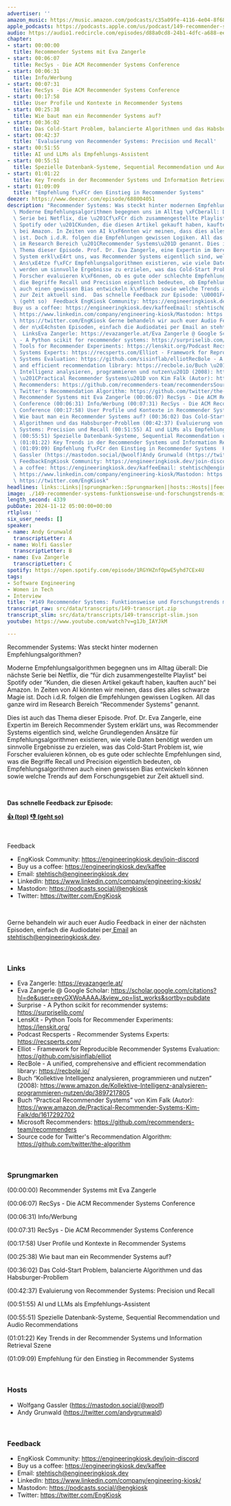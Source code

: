 ```yaml
---
advertiser: ''
amazon_music: https://music.amazon.com/podcasts/c35a09fe-4116-4e04-8f68-77d61b112e46/episodes/70ad898e-dcb0-4c6f-a4c2-878cdd9ba101/engineering-kiosk-149-recommender-systems-funktionsweise-und-forschungstrends-mit-eva-zangerle
apple_podcasts: https://podcasts.apple.com/us/podcast/149-recommender-systems-funktionsweise-und-forschungstrends/id1603082924?i=1000676589295&uo=4
audio: https://audio1.redcircle.com/episodes/d88a0cd8-24b1-4dfc-a688-eee706d3697e/stream.mp3
chapter:
- start: 00:00:00
  title: Recommender Systems mit Eva Zangerle
- start: 00:06:07
  title: RecSys - Die ACM Recommender Systems Conference
- start: 00:06:31
  title: Info/Werbung
- start: 00:07:31
  title: RecSys - Die ACM Recommender Systems Conference
- start: 00:17:58
  title: User Profile und Kontexte in Recommender Systems
- start: 00:25:38
  title: Wie baut man ein Recommender Systems auf?
- start: 00:36:02
  title: Das Cold-Start Problem, balancierte Algorithmen und das Habsburger-Probllem
- start: 00:42:37
  title: 'Evaluierung von Recommender Systems: Precision und Recall'
- start: 00:51:55
  title: AI und LLMs als Empfehlungs-Assistent
- start: 00:55:51
  title: Spezielle Datenbank-Systeme, Sequential Recommendation und Audio Recommendations
- start: 01:01:22
  title: Key Trends in der Recommender Systems und Information Retrieval Szene
- start: 01:09:09
  title: "Empfehlung f\xFCr den Einstieg in Recommender Systems"
deezer: https://www.deezer.com/episode/688004051
description: "Recommender Systems: Was steckt hinter modernen Empfehlungsalgorithmen?\
  \ Moderne Empfehlungsalgorithmen begegnen uns im Alltag \xFCberall: Die n\xE4chste\
  \ Serie bei Netflix, die \u201Cf\xFCr dich zusammengestellte Playlist\u201D bei\
  \ Spotify oder \u201CKunden, die diesen Artikel gekauft haben, kauften auch\u201D\
  \ bei Amazon. In Zeiten von AI k\xF6nnten wir meinen, dass dies alles schwarze Magie\
  \ ist. Doch i.d.R. folgen die Empfehlungen gewissen Logiken. All das ganze wird\
  \ im Research Bereich \u201CRecommender Systems\u201D genannt. Dies ist auch das\
  \ Thema dieser Episode. Prof. Dr. Eva Zangerle, eine Expertin im Bereich Recommender\
  \ System erkl\xE4rt uns, was Recommender Systems eigentlich sind, welche Grundlegenden\
  \ Ans\xE4tze f\xFCr Empfehlungsalgorithmen existieren, wie viele Daten ben\xF6tigt\
  \ werden um sinnvolle Ergebnisse zu erzielen, was das Cold-Start Problem ist, wie\
  \ Forscher evaluieren k\xF6nnen, ob es gute oder schlechte Empfehlungen sind, was\
  \ die Begriffe Recall und Precision eigentlich bedeuten, ob Empfehlungsalgorithmen\
  \ auch einen gewissen Bias entwickeln k\xF6nnen sowie welche Trends auf dem Forschungsgebiet\
  \ zur Zeit aktuell sind.  Das schnelle Feedback zur Episode: \U0001F44D (top)\_\U0001F44E\
  \ (geht so)  Feedback EngKiosk Community: https://engineeringkiosk.dev/join-discord\_\
  Buy us a coffee: https://engineeringkiosk.dev/kaffeeEmail: stehtisch@engineeringkiosk.devLinkedIn:\
  \ https://www.linkedin.com/company/engineering-kiosk/Mastodon: https://podcasts.social/@engkioskTwitter:\
  \ https://twitter.com/EngKiosk Gerne behandeln wir auch euer Audio Feedback in einer\
  \ der n\xE4chsten Episoden, einfach die Audiodatei per Email an stehtisch@engineeringkiosk.dev.\
  \  LinksEva Zangerle: https://evazangerle.at/Eva Zangerle @ Google Scholar: https://scholar.google.com/citations?hl=de&user=eeyGXWoAAAAJ&view_op=list_works&sortby=pubdateSurprise\
  \ - A Python scikit for recommender systems: https://surpriselib.com/LensKit - Python\
  \ Tools for Recommender Experiments: https://lenskit.org/Podcast Recsperts - Recommender\
  \ Systems Experts: https://recsperts.com/Elliot - Framework for Reproducible Recommender\
  \ Systems Evaluation: https://github.com/sisinflab/elliotRecBole - A unified, comprehensive\
  \ and efficient recommendation library: https://recbole.io/Buch \u201CKollektive\
  \ Intelligenz analysieren, programmieren und nutzen\u201D (2008): https://www.amazon.de/Kollektive-Intelligenz-analysieren-programmieren-nutzen/dp/3897217805Buch\
  \ \u201CPractical Recommender Systems\u201D von Kim Falk (Autor): https://www.amazon.de/Practical-Recommender-Systems-Kim-Falk/dp/1617292702Microsoft\
  \ Recommenders: https://github.com/recommenders-team/recommendersSource code for\
  \ Twitter's Recommendation Algorithm: https://github.com/twitter/the-algorithm Sprungmarken(00:00:00)\
  \ Recommender Systems mit Eva Zangerle (00:06:07) RecSys - Die ACM Recommender Systems\
  \ Conference (00:06:31) Info/Werbung (00:07:31) RecSys - Die ACM Recommender Systems\
  \ Conference (00:17:58) User Profile und Kontexte in Recommender Systems (00:25:38)\
  \ Wie baut man ein Recommender Systems auf? (00:36:02) Das Cold-Start Problem, balancierte\
  \ Algorithmen und das Habsburger-Probllem (00:42:37) Evaluierung von Recommender\
  \ Systems: Precision und Recall (00:51:55) AI und LLMs als Empfehlungs-Assistent\
  \ (00:55:51) Spezielle Datenbank-Systeme, Sequential Recommendation und Audio Recommendations\
  \ (01:01:22) Key Trends in der Recommender Systems und Information Retrieval Szene\
  \ (01:09:09) Empfehlung f\xFCr den Einstieg in Recommender Systems  HostsWolfgang\
  \ Gassler (https://mastodon.social/@woolf)Andy Grunwald (https://twitter.com/andygrunwald)\
  \ FeedbackEngKiosk Community: https://engineeringkiosk.dev/join-discord\_Buy us\
  \ a coffee: https://engineeringkiosk.dev/kaffeeEmail: stehtisch@engineeringkiosk.devLinkedIn:\
  \ https://www.linkedin.com/company/engineering-kiosk/Mastodon: https://podcasts.social/@engkioskTwitter:\
  \ https://twitter.com/EngKiosk"
headlines: links::Links||sprungmarken::Sprungmarken||hosts::Hosts||feedback::Feedback
image: ./149-recommender-systems-funktionsweise-und-forschungstrends-mit-eva-zangerle.jpg
length_second: 4339
pubDate: 2024-11-12 05:00:00+00:00
rtlplus: ''
six_user_needs: []
speaker:
- name: Andy Grunwald
  transcriptLetter: A
- name: Wolfi Gassler
  transcriptLetter: B
- name: Eva Zangerle
  transcriptLetter: C
spotify: https://open.spotify.com/episode/1RGYHZnfOpwE5yhd7CEx4U
tags:
- Software Engineering
- Women in Tech
- Interview
title: '#149 Recommender Systems: Funktionsweise und Forschungstrends mit Eva Zangerle'
transcript_raw: src/data/transcripts/149-transcript.zip
transcript_slim: src/data/transcripts/149-transcript-slim.json
youtube: https://www.youtube.com/watch?v=g1Jb_IAYJkM

---
```

<p>Recommender Systems: Was steckt hinter modernen Empfehlungsalgorithmen?</p><p>Moderne Empfehlungsalgorithmen begegnen uns im Alltag überall: Die nächste Serie bei Netflix, die “für dich zusammengestellte Playlist” bei Spotify oder “Kunden, die diesen Artikel gekauft haben, kauften auch” bei Amazon. In Zeiten von AI könnten wir meinen, dass dies alles schwarze Magie ist. Doch i.d.R. folgen die Empfehlungen gewissen Logiken. All das ganze wird im Research Bereich “Recommender Systems” genannt.</p><p>Dies ist auch das Thema dieser Episode. <span>Prof. Dr. </span>Eva Zangerle, eine Expertin im Bereich Recommender System erklärt uns, was Recommender Systems eigentlich sind, welche Grundlegenden Ansätze für Empfehlungsalgorithmen existieren, wie viele Daten benötigt werden um sinnvolle Ergebnisse zu erzielen, was das Cold-Start Problem ist, wie Forscher evaluieren können, ob es gute oder schlechte Empfehlungen sind, was die Begriffe Recall und Precision eigentlich bedeuten, ob Empfehlungsalgorithmen auch einen gewissen Bias entwickeln können sowie welche Trends auf dem Forschungsgebiet zur Zeit aktuell sind.</p><p><br></p><p><strong>Das schnelle Feedback zur Episode:</strong></p><p><a href="https://api.openpodcast.dev/feedback/149/upvote" rel="nofollow"><strong>👍 (top)</strong></a><strong> </strong><a href="https://api.openpodcast.dev/feedback/149/downvote" rel="nofollow"><strong>👎 (geht so)</strong></a></p><p><br></p><p>Feedback</p><ul><li>EngKiosk Community: <a href="https://engineeringkiosk.dev/join-discord">https://engineeringkiosk.dev/join-discord</a> </li><li>Buy us a coffee: <a href="https://engineeringkiosk.dev/kaffee">https://engineeringkiosk.dev/kaffee</a></li><li>Email: <a href="mailto:stehtisch@engineeringkiosk.dev" rel="nofollow">stehtisch@engineeringkiosk.dev</a></li><li>LinkedIn: <a href="https://www.linkedin.com/company/engineering-kiosk/" rel="nofollow">https://www.linkedin.com/company/engineering-kiosk/</a></li><li>Mastodon: <a href="https://podcasts.social/@engkiosk" rel="nofollow">https://podcasts.social/@engkiosk</a></li><li>Twitter: <a href="https://twitter.com/EngKiosk" rel="nofollow">https://twitter.com/EngKiosk</a></li></ul><p><br></p><p>Gerne behandeln wir auch euer Audio Feedback in einer der nächsten Episoden, einfach die Audiodatei per<a href="https://engineeringkiosk.dev/kontakt/"> Email</a> an <a href="mailto:stehtisch@engineeringkiosk.dev" rel="nofollow">stehtisch@engineeringkiosk.dev</a>.</p><p><br></p><h3 id="links">Links</h3><ul><li>Eva Zangerle: <a href="https://evazangerle.at/" rel="nofollow">https://evazangerle.at/</a></li><li>Eva Zangerle @ Google Scholar: <a href="https://scholar.google.com/citations?hl=de&sortby=pubdate&user=eeyGXWoAAAAJ&view_op=list_works" rel="nofollow">https://scholar.google.com/citations?hl=de&amp;user=eeyGXWoAAAAJ&amp;view_op=list_works&amp;sortby=pubdate</a></li><li>Surprise - A Python scikit for recommender systems: <a href="https://surpriselib.com/" rel="nofollow">https://surpriselib.com/</a></li><li>LensKit - Python Tools for Recommender Experiments: <a href="https://lenskit.org/" rel="nofollow">https://lenskit.org/</a></li><li>Podcast Recsperts - Recommender Systems Experts: <a href="https://recsperts.com/" rel="nofollow">https://recsperts.com/</a></li><li>Elliot - Framework for Reproducible Recommender Systems Evaluation: <a href="https://github.com/sisinflab/elliot" rel="nofollow">https://github.com/sisinflab/elliot</a></li><li>RecBole - A unified, comprehensive and efficient recommendation library: <a href="https://recbole.io/" rel="nofollow">https://recbole.io/</a></li><li>Buch “Kollektive Intelligenz analysieren, programmieren und nutzen” (2008): <a href="https://www.amazon.de/Kollektive-Intelligenz-analysieren-programmieren-nutzen/dp/3897217805" rel="nofollow">https://www.amazon.de/Kollektive-Intelligenz-analysieren-programmieren-nutzen/dp/3897217805</a></li><li>Buch “Practical Recommender Systems” von Kim Falk (Autor): <a href="https://www.amazon.de/Practical-Recommender-Systems-Kim-Falk/dp/1617292702" rel="nofollow">https://www.amazon.de/Practical-Recommender-Systems-Kim-Falk/dp/1617292702</a></li><li>Microsoft Recommenders: <a href="https://github.com/recommenders-team/recommenders" rel="nofollow">https://github.com/recommenders-team/recommenders</a></li><li>Source code for Twitter&#39;s Recommendation Algorithm: <a href="https://github.com/twitter/the-algorithm" rel="nofollow">https://github.com/twitter/the-algorithm</a></li></ul><p><br></p><h3 id="sprungmarken">Sprungmarken</h3><p>(00:00:00) Recommender Systems mit Eva Zangerle</p><p>(00:06:07) RecSys - Die ACM Recommender Systems Conference</p><p>(00:06:31) Info/Werbung</p><p>(00:07:31) RecSys - Die ACM Recommender Systems Conference</p><p>(00:17:58) User Profile und Kontexte in Recommender Systems</p><p>(00:25:38) Wie baut man ein Recommender Systems auf?</p><p>(00:36:02) Das Cold-Start Problem, balancierte Algorithmen und das Habsburger-Probllem</p><p>(00:42:37) Evaluierung von Recommender Systems: Precision und Recall</p><p>(00:51:55) AI und LLMs als Empfehlungs-Assistent</p><p>(00:55:51) Spezielle Datenbank-Systeme, Sequential Recommendation und Audio Recommendations</p><p>(01:01:22) Key Trends in der Recommender Systems und Information Retrieval Szene</p><p>(01:09:09) Empfehlung für den Einstieg in Recommender Systems</p><p><br></p><h3 id="hosts">Hosts</h3><ul><li>Wolfgang Gassler (<a href="https://mastodon.social/@woolf" rel="nofollow">https://mastodon.social/@woolf</a>)</li><li>Andy Grunwald (<a href="https://twitter.com/andygrunwald" rel="nofollow">https://twitter.com/andygrunwald</a>)</li></ul><p><br></p><h3 id="feedback">Feedback</h3><ul><li>EngKiosk Community: <a href="https://engineeringkiosk.dev/join-discord">https://engineeringkiosk.dev/join-discord</a> </li><li>Buy us a coffee: <a href="https://engineeringkiosk.dev/kaffee">https://engineeringkiosk.dev/kaffee</a></li><li>Email: <a href="mailto:stehtisch@engineeringkiosk.dev" rel="nofollow">stehtisch@engineeringkiosk.dev</a></li><li>LinkedIn: <a href="https://www.linkedin.com/company/engineering-kiosk/" rel="nofollow">https://www.linkedin.com/company/engineering-kiosk/</a></li><li>Mastodon: <a href="https://podcasts.social/@engkiosk" rel="nofollow">https://podcasts.social/@engkiosk</a></li><li>Twitter: <a href="https://twitter.com/EngKiosk" rel="nofollow">https://twitter.com/EngKiosk</a></li></ul>